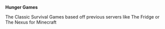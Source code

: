 <b> Hunger Games </b>

The Classic Survival Games based off previous servers like The Fridge or The Nexus for Minecraft
